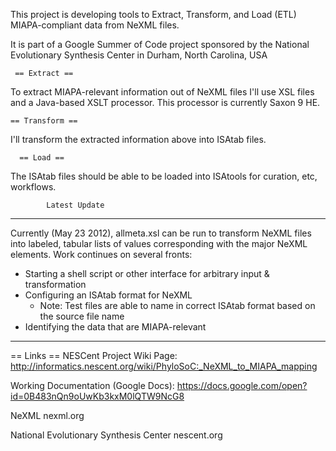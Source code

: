 This project is developing tools to Extract, Transform, and Load (ETL) MIAPA-compliant data from NeXML files.

It is part of a Google Summer of Code project sponsored by the National Evolutionary Synthesis Center in Durham, North Carolina, USA

	 == Extract ==
To extract MIAPA-relevant information out of NeXML files I'll use XSL files and a Java-based XSLT processor.  This processor is currently Saxon 9 HE.

	== Transform ==
I'll transform the extracted information above into ISAtab files.

	  == Load ==
The ISAtab files should be able to be loaded into ISAtools for curation, etc, workflows.


			Latest Update
_______________________________________________________________________________________
Currently (May 23 2012), allmeta.xsl can be run to transform NeXML files into labeled, tabular lists 
of values corresponding with the major NeXML elements.  Work continues on several fronts:

- Starting a shell script or other interface for arbitrary input & transformation
- Configuring an ISAtab format for NeXML
	- Note: Test files are able to name in correct ISAtab format based on the source file name
- Identifying the data that are MIAPA-relevant
_______________________________________________________________________________________


== Links ==
NESCent Project Wiki Page:
http://informatics.nescent.org/wiki/PhyloSoC:_NeXML_to_MIAPA_mapping

Working Documentation (Google Docs):
https://docs.google.com/open?id=0B483nQn9oUwKb3kxM0lQTW9NcG8

NeXML
nexml.org

National Evolutionary Synthesis Center
nescent.org


